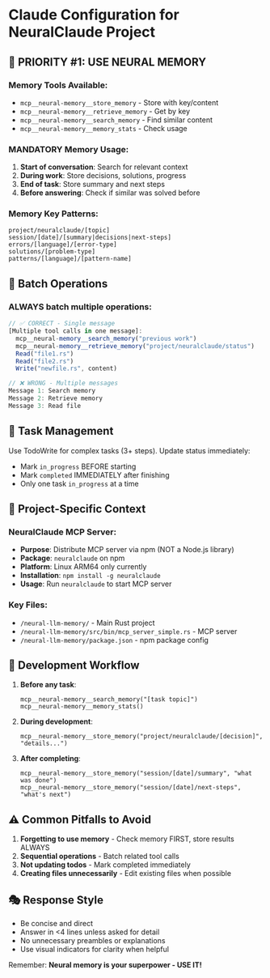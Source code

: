 # Claude Configuration for NeuralClaude Project

## 🧠 PRIORITY #1: USE NEURAL MEMORY

### Memory Tools Available:
- `mcp__neural-memory__store_memory` - Store with key/content
- `mcp__neural-memory__retrieve_memory` - Get by key  
- `mcp__neural-memory__search_memory` - Find similar content
- `mcp__neural-memory__memory_stats` - Check usage

### MANDATORY Memory Usage:
1. **Start of conversation**: Search for relevant context
2. **During work**: Store decisions, solutions, progress
3. **End of task**: Store summary and next steps
4. **Before answering**: Check if similar was solved before

### Memory Key Patterns:
```
project/neuralclaude/[topic]
session/[date]/[summary|decisions|next-steps]
errors/[language]/[error-type]
solutions/[problem-type]
patterns/[language]/[pattern-name]
```

## 🚀 Batch Operations

### ALWAYS batch multiple operations:
```javascript
// ✅ CORRECT - Single message
[Multiple tool calls in one message]:
  mcp__neural-memory__search_memory("previous work")
  mcp__neural-memory__retrieve_memory("project/neuralclaude/status")
  Read("file1.rs")
  Read("file2.rs")
  Write("newfile.rs", content)

// ❌ WRONG - Multiple messages
Message 1: Search memory
Message 2: Retrieve memory  
Message 3: Read file
```

## 📝 Task Management

Use TodoWrite for complex tasks (3+ steps). Update status immediately:
- Mark `in_progress` BEFORE starting
- Mark `completed` IMMEDIATELY after finishing
- Only one task `in_progress` at a time

## 🎯 Project-Specific Context

### NeuralClaude MCP Server:
- **Purpose**: Distribute MCP server via npm (NOT a Node.js library)
- **Package**: `neuralclaude` on npm
- **Platform**: Linux ARM64 only currently
- **Installation**: `npm install -g neuralclaude`
- **Usage**: Run `neuralclaude` to start MCP server

### Key Files:
- `/neural-llm-memory/` - Main Rust project
- `/neural-llm-memory/src/bin/mcp_server_simple.rs` - MCP server
- `/neural-llm-memory/package.json` - npm package config

## 🔧 Development Workflow

1. **Before any task**:
   ```
   mcp__neural-memory__search_memory("[task topic]")
   mcp__neural-memory__memory_stats()
   ```

2. **During development**:
   ```
   mcp__neural-memory__store_memory("project/neuralclaude/[decision]", "details...")
   ```

3. **After completing**:
   ```
   mcp__neural-memory__store_memory("session/[date]/summary", "what was done")
   mcp__neural-memory__store_memory("session/[date]/next-steps", "what's next")
   ```

## ⚠️ Common Pitfalls to Avoid

1. **Forgetting to use memory** - Check memory FIRST, store results ALWAYS
2. **Sequential operations** - Batch related tool calls
3. **Not updating todos** - Mark completed immediately
4. **Creating files unnecessarily** - Edit existing files when possible

## 🎭 Response Style

- Be concise and direct
- Answer in <4 lines unless asked for detail
- No unnecessary preambles or explanations
- Use visual indicators for clarity when helpful

Remember: **Neural memory is your superpower - USE IT!**